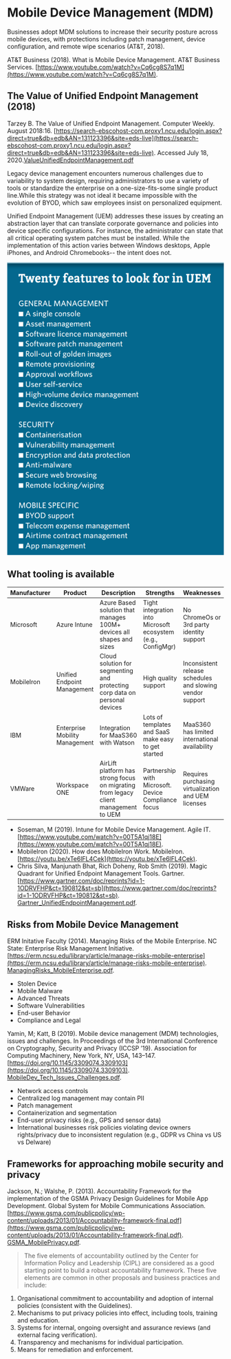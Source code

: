# Mobile Device Management (MDM)

Businesses adopt MDM solutions to increase their security posture across mobile devices, with protections including patch management, device configuration, and remote wipe scenarios (AT&T, 2018).

AT&T Business (2018). What is Mobile Device Management.  AT&T Business Services. [https://www.youtube.com/watch?v=Cq6cg8S7q1M](https://www.youtube.com/watch?v=Cq6cg8S7q1M).

## The Value of Unified Endpoint Management (2018)

Tarzey B. The Value of Unified Endpoint Management. Computer Weekly. August 2018:16. [https://search-ebscohost-com.proxy1.ncu.edu/login.aspx?direct=true&db=edb&AN=131123396&site=eds-live](https://search-ebscohost-com.proxy1.ncu.edu/login.aspx?direct=true&db=edb&AN=131123396&site=eds-live). Accessed July 18, 2020.[ValueUnifiedEndpointManagement.pdf](ValueUnifiedEndpointManagement.pdf)

Legacy device management encounters numerous challenges due to variability to system design, requiring administrators to use a variety of tools or standardize the enterprise on a one-size-fits-some single product line.While this strategy was not ideal it became impossible with the evolution of BYOD, which saw employees insist on personalized equipment.

Unified Endpoint Management (UEM) addresses these issues by creating an abstraction layer that can translate corporate governance and policies into device specific configurations.  For instance, the administrator can state that all critical operating system patches must be installed.  While the implementation of this action varies between Windows desktops, Apple iPhones, and Android Chromebooks-- the intent does not.

![uem_features.png](uem_features.png)

## What tooling is available

| Manufacturer | Product | Description|Strengths|Weaknesses|
|--------------|---------|------------|---------|----------|
| Microsoft| Azure Intune| Azure Based solution that manages 100M+ devices all shapes and sizes|Tight integration into Microsoft ecosystem (e.g., ConfigMgr)|No ChromeOs or 3rd party identity support|
| MobileIron| Unified Endpoint Management | Cloud solution for segmenting and protecting corp data on personal devices|High quality support|Inconsistent release schedules and slowing vendor support|
| IBM| Enterprise Mobility Management| Integration for MaaS360 with Watson| Lots of templates and SaaS make easy to get started | MaaS360 has limited international availability|
| VMWare| Workspace ONE| AirLift platform has strong focus on migrating from legacy client management to UEM|Partnership with Microsoft.  Device Compliance focus| Requires purchasing virtualization and UEM licenses|

- Soseman, M (2019). Intune for Mobile Device Management. Agile IT. [https://www.youtube.com/watch?v=00T5A1qj18E](https://www.youtube.com/watch?v=00T5A1qj18E).
- MobileIron (2020). How does MobileIron Work. MobileIron. [https://youtu.be/xTe6lFL4Cek](https://youtu.be/xTe6lFL4Cek).
- Chris Silva, Manjunath Bhat, Rich Doheny, Rob Smith (2019). Magic Quadrant for Unified Endpoint Management Tools. Gartner. [https://www.gartner.com/doc/reprints?id=1-1ODRVFHP&ct=190812&st=sb](https://www.gartner.com/doc/reprints?id=1-1ODRVFHP&ct=190812&st=sb). [Gartner_UnifiedEndpointManagement.pdf](Gartner_UnifiedEndpointManagement.pdf).

## Risks from Mobile Device Management

ERM Initative Faculty (2014). Managing Risks of the Mobile Enterprise. NC State: Enterprise Risk Management Initiative. [https://erm.ncsu.edu/library/article/manage-risks-mobile-enterprise](https://erm.ncsu.edu/library/article/manage-risks-mobile-enterprise). [ManagingRisks_MobileEnterprise.pdf](ManagingRisks_MobileEnterprise.pdf).

- Stolen Device
- Mobile Malware
- Advanced Threats
- Software Vulnerabilities
- End-user Behavior
- Compliance and Legal

Yamin, M; Katt, B (2019). Mobile device management (MDM) technologies, issues and challenges. In Proceedings of the 3rd International Conference on Cryptography, Security and Privacy (ICCSP ’19). Association for Computing Machinery, New York, NY, USA, 143–147. [https://doi.org/10.1145/3309074.3309103](https://doi.org/10.1145/3309074.3309103). [MobileDev_Tech_Issues_Challenges.pdf](MobileDev_Tech_Issues_Challenges.pdf).

- Network access controls
- Centralized log management may contain PII
- Patch management
- Containerization and segmentation
- End-user privacy risks (e.g., GPS and sensor data)
- International businesses risk policies violating device owners rights/privacy due to inconsistent regulation (e.g., GDPR vs China vs US vs Delware)

## Frameworks for approaching mobile security and privacy

Jackson, N.; Walshe, P. (2013). Accountability Framework for the implementation of the GSMA Privacy Design Guidelines for Mobile App Development. Global System for Mobile Communications Association. [https://www.gsma.com/publicpolicy/wp-content/uploads/2013/01/Accountability-framework-final.pdf](https://www.gsma.com/publicpolicy/wp-content/uploads/2013/01/Accountability-framework-final.pdf). [GSMA_MobilePrivacy.pdf](GSMA_MobilePrivacy.pdf).

> The five elements of accountability outlined by the Center for Information Policy and Leadership (CIPL) are considered as a good starting point to build a robust accountability framework. These five elements are common
in other proposals and business practices and include:

1. Organisational commitment to accountability and adoption of internal policies (consistent with the Guidelines).
2. Mechanisms to put privacy policies into effect, including tools, training and education. 
3. Systems for internal, ongoing oversight and assurance reviews (and external facing verification).
4. Transparency and mechanisms for individual participation.
5. Means for remediation and enforcement.
